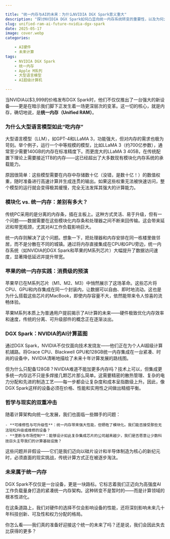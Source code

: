 ```yaml
---

title: "统一内存与AI的未来：为什么NVIDIA DGX Spark意义重大"
description: "探讨NVIDIA DGX Spark如何凸显向统一内存系统转变的重要性，以及为何大型AI模型高度依赖内存。"
slug: unified-ram-ai-future-nvidia-dgx-spark
date: 2025-05-17
image: cover.webp
categories:

    - AI硬件
    - 未来计算
tags:
    - NVIDIA DGX Spark
    - 统一内存
    - Apple M系列
    - 大型语言模型
    - AI超级计算机

---
```


当NVIDIA以\$3,999的价格发布DGX Spark时，他们不仅仅推出了一台强大的新设备——更是在暗示我们脚下正发生着一场更深层次的变革。这一切的核心，就是内存，确切地说，是**统一内存（Unified RAM）**。

### 为什么大型语言模型如此“吃内存”

大型语言模型（LLM），如GPT-4和LLaMA 3，功能强大，但对内存的需求也极为苛刻。举个例子，运行一个中等规模的模型，比如LLaMA 3（约700亿参数），通常至少需要140GB的内存在标准精度下。而更庞大的LLaMA 3 405B，在传统配置下理论上需要接近1TB的内存——这已经超出了大多数现有模块化内存系统的承载能力。

原因很简单：这些模型需要在内存中存储数十亿（没错，是数十亿！）的数值权重，随时准备进行高速计算并生成连贯的输出。如果这些权重无法被快速访问，整个模型的运行就会变得极其缓慢，完全无法发挥其强大的计算能力。

### 模块化 vs. 统一内存：差别有多大？

传统PC采用的是分离的内存条，插在主板上。这种方式灵活、易于升级，但有一个问题——数据需要在这些模块化内存条和处理器之间不断来回传输。这会带来延迟和带宽瓶颈，尤其对AI工作负载影响巨大。

统一内存则解决了这个问题。想象一下，把处理器和内存安排在同一栋楼里做邻居，而不是分散在不同的城镇。通过将内存直接集成在CPU和GPU旁边，统一内存系统（如NVIDIA的DGX Spark和苹果的M系列芯片）大幅提升了数据访问速度，显著降低延迟并提升带宽。

### 苹果的统一内存实践：消费级的预演

苹果早已在M系列芯片（M1、M2、M3）中悄然展示了这场革命。这些芯片将CPU、GPU和内存集成在同一个封装内，让数据可以自由、即时地流动。这也是为什么搭载这些芯片的MacBook，即使内存容量不大，依然能带来令人惊喜的流畅体验。

苹果M系列本质上为普通用户提前揭示了AI计算的未来——硬件极致优化内存效率和速度，传统的分离、可升级部件的概念正在逐渐淡出。

### DGX Spark：NVIDIA的AI计算蓝图

通过DGX Spark，NVIDIA不仅仅面向技术发烧友——他们正在为个人AI超级计算机铺路。将Grace CPU、Blackwell GPU和128GB统一内存集成在一台紧凑、时尚的设备中，NVIDIA清晰地描绘了未来十年计算发展的路线图。

但为什么只配备128GB？NVIDIA难道不能加更多内存吗？技术上可以，但集成更多统一内存远不只是多焊接几颗芯片那么简单。这需要精密的散热管理、复杂的电力分配和先进的制造工艺——每一步都会让复杂度和成本呈指数级上升。因此，像DGX Spark这样的设备必须在价格、性能和实用性之间做出精细平衡。

### 哲学与现实的双重冲击

随着计算架构向统一化发展，我们也面临一些棘手的问题：

    - **可维修性与可升级性**：统一内存带来强大性能，但牺牲了模块化。我们能否接受那些无法轻松升级或维修的设备？
    - **垄断与市场控制**：能够设计如此复杂集成芯片的公司越来越少，我们是否愿意让少数科技巨头主导我们的计算基础设施？

这些问题并非假设——它们是我们迈向以硅片设计和半导体制造为核心的新纪元时，必须直面的现实挑战，传统计算方式正在被逐步淘汰。

### 未来属于统一内存

DGX Spark不仅仅是一台设备，更是一块路标。它标志着我们正迈向为高强度AI工作负载量身打造的紧凑统一内存架构。这种转变不是暂时的——而是计算领域的根本性进化。

在这条道路上，我们对硬件的选择不仅会影响设备的性能，还将深刻影响未来几十年科技创新、可及性和权力分配的格局。

你怎么看——我们真的准备好迎接这个统一的未来了吗？还是说，我们会因此失去比获得的更多？
